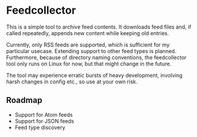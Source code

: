 # Feedcollector

This is a simple tool to archive feed contents. It downloads feed
files and, if called repeatedly, appends new content while keeping old
entries.

Currently, only RSS feeds are supported, which
is sufficient for my particular usecase. Extending support to other
feed types is planned. Furthermore, because of directory naming
conventions, the feedcollector tool only runs on Linux for now, but
that might change in the future.

The tool may experience erratic bursts of heavy development, involving
harsh changes in config etc., so use at your own risk.

## Roadmap

- Support for Atom feeds
- Support for JSON feeds
- Feed type discovery

